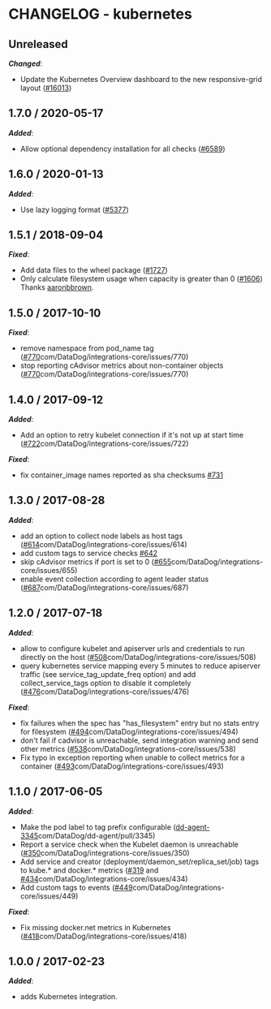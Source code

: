 # CHANGELOG - kubernetes

## Unreleased

***Changed***:

* Update the Kubernetes Overview dashboard to the new responsive-grid layout ([#16013](https://github.com/DataDog/integrations-core/pull/16013))

## 1.7.0 / 2020-05-17

***Added***:

* Allow optional dependency installation for all checks ([#6589](https://github.com/DataDog/integrations-core/pull/6589))

## 1.6.0 / 2020-01-13

***Added***:

* Use lazy logging format ([#5377](https://github.com/DataDog/integrations-core/pull/5377))

## 1.5.1 / 2018-09-04

***Fixed***:

* Add data files to the wheel package ([#1727](https://github.com/DataDog/integrations-core/pull/1727))
* Only calculate filesystem usage when capacity is greater than 0 ([#1606](https://github.com/DataDog/integrations-core/pull/1606)) Thanks [aaronbbrown](https://github.com/aaronbbrown).

## 1.5.0 / 2017-10-10

***Fixed***:

* remove namespace from pod_name tag ([#770](https://github)com/DataDog/integrations-core/issues/770)
* stop reporting cAdvisor metrics about non-container objects ([#770](https://github)com/DataDog/integrations-core/issues/770)

## 1.4.0 / 2017-09-12

***Added***:

* Add an option to retry kubelet connection if it's not up at start time ([#722](https://github)com/DataDog/integrations-core/issues/722)

***Fixed***:

* fix container_image names reported as sha checksums [#731](https://github.com/DataDog/integrations-core/issues/731)

## 1.3.0 / 2017-08-28

***Added***:

* add an option to collect node labels as host tags ([#614](https://github)com/DataDog/integrations-core/issues/614)
* add custom tags to service checks [#642](https://github.com/DataDog/integrations-core/issues/642)
* skip cAdvisor metrics if port is set to 0 ([#655](https://github)com/DataDog/integrations-core/issues/655)
* enable event collection according to agent leader status ([#687](https://github)com/DataDog/integrations-core/issues/687)

## 1.2.0 / 2017-07-18

***Added***:

* allow to configure kubelet and apiserver urls and credentials to run directly on the host ([#508](https://github)com/DataDog/integrations-core/issues/508)
* query kubernetes service mapping every 5 minutes to reduce apiserver traffic (see service_tag_update_freq option) and add collect_service_tags option to disable it completely ([#476](https://github)com/DataDog/integrations-core/issues/476)

***Fixed***:

* fix failures when the spec has "has_filesystem" entry but no stats entry for filesystem ([#494](https://github)com/DataDog/integrations-core/issues/494)
* don't fail if cadvisor is unreachable, send integration warning and send other metrics ([#538](https://github)com/DataDog/integrations-core/issues/538)
* Fix typo in exception reporting when unable to collect metrics for a container ([#493](https://github)com/DataDog/integrations-core/issues/493)

## 1.1.0 / 2017-06-05

***Added***:

* Make the pod label to tag prefix configurable ([dd-agent-3345](https://github)com/DataDog/dd-agent/pull/3345)
* Report a service check when the Kubelet daemon is unreachable ([#350](https://github)com/DataDog/integrations-core/issues/350)
* Add service and creator (deployment/daemon_set/replica_set/job) tags to kube.* and docker.* metrics ([#319](https://github.com/DataDog/integrations-core/issues/319) and [#434](https://github)com/DataDog/integrations-core/issues/434)
* Add custom tags to events ([#449](https://github)com/DataDog/integrations-core/issues/449)

***Fixed***:

* Fix missing docker.net metrics in Kubernetes ([#418](https://github)com/DataDog/integrations-core/issues/418)

## 1.0.0 / 2017-02-23

***Added***:

* adds Kubernetes integration.
